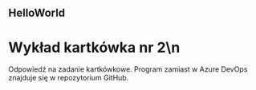 ## HelloWorld
# Wykład kartkówka nr 2\n
Odpowiedź na zadanie kartkówkowe. Program zamiast w Azure DevOps znajduje się w repozytorium GitHub.
